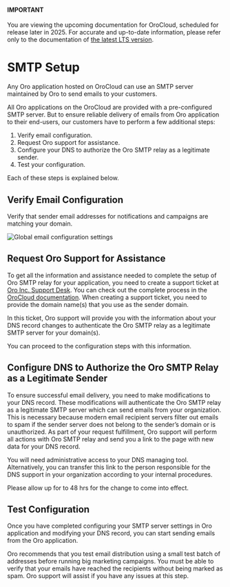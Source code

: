 <a id="orocloud-smtp"></a>

#### IMPORTANT
You are viewing the upcoming documentation for OroCloud, scheduled for release later in 2025. For accurate and up-to-date information, please refer only to the documentation of <a href="https://doc.oroinc.com/cloud/" target="_blank">the latest LTS version</a>.

# SMTP Setup

<!-- begin_include -->

Any Oro application hosted on OroCloud can use an SMTP server maintained by Oro to send emails to your customers.

All Oro applications on the OroCloud are provided with a pre-configured SMTP server. But to ensure reliable delivery of emails from Oro application to their end-users, our customers have to perform a few additional steps:

1. Verify email configuration.
2. Request Oro support for assistance.
3. Configure your DNS to authorize the Oro SMTP relay as a legitimate sender.
4. Test your configuration.

Each of these steps is explained below.

## Verify Email Configuration

Verify that sender email addresses for notifications and campaigns are matching your domain.

![Global email configuration settings](cloud/img/cloud/smtp_config.png)

## Request Oro Support for Assistance

To get all the information and assistance needed to complete the setup of Oro SMTP relay for your application, you need to create a support ticket at <a href="https://magecore.atlassian.net/servicedesk/customer/portal/2" target="_blank">Oro Inc. Support Desk</a>. You can check out the complete process in the [OroCloud documentation](../support.md#cloud-support). When creating a support ticket, you need to provide the domain name(s) that you use as the sender domain.

In this ticket, Oro support will provide you with the information about your DNS record changes to authenticate the Oro SMTP relay as a legitimate SMTP server for your domain(s).

You can proceed to the configuration steps with this information.

## Configure DNS to Authorize the Oro SMTP Relay as a Legitimate Sender

To ensure successful email delivery, you need to make modifications to your DNS record. These modifications will authenticate the Oro SMTP relay as a legitimate SMTP server which can send emails from your organization. This is necessary because modern email recipient servers filter out emails to spam if the sender server does not belong to the sender’s domain or is unauthorized. As part of your request fulfillment, Oro support will perform all actions with Oro SMTP relay and send you a link to the page with new data for your DNS record.

You will need administrative access to your DNS managing tool. Alternatively, you can transfer this link to the person responsible for the DNS support in your organization according to your internal procedures.

Please allow up for to 48 hrs for the change to come into effect.

## Test Configuration

Once you have completed configuring your SMTP server settings in Oro application and modifying your DNS record, you can start sending emails from the Oro application.

Oro recommends that you test email distribution using a small test batch of addresses before running big marketing campaigns. You must be able to verify that your emails have reached the recipients without being marked as spam. Oro support will assist if you have any issues at this step.

<!-- finish_include -->

